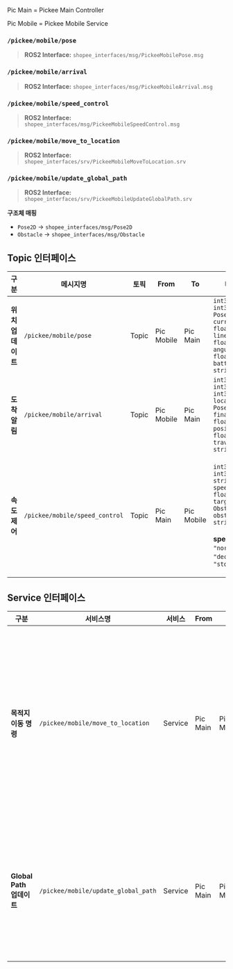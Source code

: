 Pic Main = Pickee Main Controller

Pic Mobile = Pickee Mobile Service

### `/pickee/mobile/pose`
> **ROS2 Interface:** `shopee_interfaces/msg/PickeeMobilePose.msg`

### `/pickee/mobile/arrival`
> **ROS2 Interface:** `shopee_interfaces/msg/PickeeMobileArrival.msg`

### `/pickee/mobile/speed_control`
> **ROS2 Interface:** `shopee_interfaces/msg/PickeeMobileSpeedControl.msg`

### `/pickee/mobile/move_to_location`
> **ROS2 Interface:** `shopee_interfaces/srv/PickeeMobileMoveToLocation.srv`

### `/pickee/mobile/update_global_path`
> **ROS2 Interface:** `shopee_interfaces/srv/PickeeMobileUpdateGlobalPath.srv`

**구조체 매핑**
- `Pose2D` → `shopee_interfaces/msg/Pose2D`
- `Obstacle` → `shopee_interfaces/msg/Obstacle`




## Topic 인터페이스

| 구분 | 메시지명 | 토픽 | From | To | 메시지 구조 | 예시 |
|---|---|---|---|---|---|---|
| **위치 업데이트** | `/pickee/mobile/pose` | Topic | Pic Mobile | Pic Main | `int32 robot_id`<br>`int32 order_id`<br>`Pose2D current_pose`<br>`float32 linear_velocity`<br>`float32 angular_velocity`<br>`float32 battery_level`<br>`string status` | `robot_id: 1`<br>`order_id: 3`<br>`current_pose: {x: 5.3, y: 2.1, theta: 0.5}`<br>`linear_velocity: 0.8`<br>`angular_velocity: 0.0`<br>`battery_level: 75.5`<br>`status: "moving"` |
| **도착 알림** | `/pickee/mobile/arrival` | Topic | Pic Mobile | Pic Main | `int32 robot_id`<br>`int32 order_id`<br>`int32 location_id`<br>`Pose2D final_pose`<br>`float32 position_error`<br>`float32 travel_time`<br>`string message` | `robot_id: 1`<br>`order_id: 3`<br>`location_id: 3`<br>`final_pose: {x: 10.52, y: 5.18, theta: 1.56}`<br>`position_error: 0.03`<br>`travel_time: 43.5`<br>`message: "Arrived at LOC_A1"` |
| **속도 제어** | `/pickee/mobile/speed_control` | Topic | Pic Main | Pic Mobile | `int32 robot_id`<br>`int32 order_id`<br>`string speed_mode`<br>`float32 target_speed`<br>`Obstacle[] obstacles`<br>`string reason`<br><br>**speed_mode**<br>`"normal"`, `"decelerate"`, `"stop"` | `robot_id: 1`<br>`order_id: 44`<br>`speed_mode: "decelerate"`<br>`target_speed: 0.3`<br>`obstacles:`<br>`- obstacle_type: "person"`<br>`  distance: 1.5`<br>`  velocity: 0.8`<br>`reason: "dynamic_obstacle_near"`<br><br>`speed_mode: "stop"`<br>`target_speed: 0.0`<br>`reason: "collision_risk"` |

## Service 인터페이스

| 구분 | 서비스명 | 서비스 | From | To | 메시지 구조 | 예시 |
|---|---|---|---|---|---|---|
| **목적지 이동 명령** | `/pickee/mobile/move_to_location` | Service | Pic Main | Pic Mobile | **Request**<br>`int32 robot_id`<br>`int32 order_id`<br>`int32 location_id`<br>`Pose2D target_pose`<br>`Pose2D[] global_path`<br>`string navigation_mode`<br><br>**Response**<br>`bool success`<br>`string message` | **Request**<br>`robot_id: 1`<br>`order_id: 3`<br>`location_id: 3`<br>`target_pose: {x: 10.5, y: 5.2, theta: 1.57}`<br>`global_path:`<br>`- {x: 0.0, y: 0.0, theta: 0.0}`<br>`- {x: 2.5, y: 1.2, theta: 0.5}`<br>`- {x: 5.0, y: 2.5, theta: 0.8}`<br>`- {x: 7.5, y: 4.0, theta: 1.2}`<br>`- {x: 10.5, y: 5.2, theta: 1.57}`<br>`navigation_mode: "normal"`<br><br>**Response**<br>`success: true`<br>`message: "Navigation started"` |
| **Global Path 업데이트** | `/pickee/mobile/update_global_path` | Service | Pic Main | Pic Mobile | **Request**<br>`int32 robot_id`<br>`int32 order_id`<br>`int32 location_id`<br>`Pose2D[] global_path`<br><br>**Response**<br>`bool success`<br>`string message`<br><br>*Main이 A* 알고리즘으로 생성한 경로* | **Request**<br>`robot_id: 1`<br>`order_id: 3`<br>`location_id: 3`<br>`global_path:`<br>`- {x: 5.0, y: 2.5, theta: 0.8}`<br>`- {x: 4.0, y: 3.5, theta: 1.2}`<br>`- {x: 6.0, y: 4.0, theta: 0.5}`<br>`- {x: 10.5, y: 5.2, theta: 1.57}`<br><br>**Response**<br>`success: true`<br>`message: "Global path updated"` |
